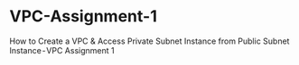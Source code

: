 # VPC-Assignment-1
How to Create a VPC &amp; Access Private Subnet Instance from Public Subnet Instance - VPC Assignment 1
